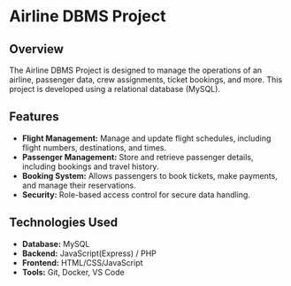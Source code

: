 # Airline DBMS Project

## Overview
The Airline DBMS Project is designed to manage the operations of an airline, passenger data, crew assignments, ticket bookings, and more. This project is developed using a relational database (MySQL).

## Features
- **Flight Management:** Manage and update flight schedules, including flight numbers, destinations, and times.
- **Passenger Management:** Store and retrieve passenger details, including bookings and travel history.
- **Booking System:** Allows passengers to book tickets, make payments, and manage their reservations.
- **Security:** Role-based access control for secure data handling.

## Technologies Used
- **Database:** MySQL
- **Backend:** JavaScript(Express) / PHP
- **Frontend:** HTML/CSS/JavaScript
- **Tools:** Git, Docker, VS Code